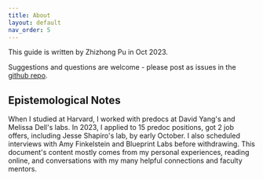 ```yaml
---
title: About
layout: default
nav_order: 5
---
```


This guide is written by Zhizhong Pu in Oct 2023. 

Suggestions and questions are welcome - please post as issues in the [github repo](https://github.com/zhizhongpu/predocguide/issues).

## Epistemological Notes
When I studied at Harvard, I worked with predocs at David Yang's and Melissa Dell's labs. In 2023, I applied to 15 predoc positions, got 2 job offers, including Jesse Shapiro's lab, by early October. I also scheduled interviews with Amy Finkelstein and Blueprint Labs before withdrawing. This document's content mostly comes from my personal experiences, reading online, and conversations with my many helpful connections and faculty mentors.

[Just the Docs]: https://just-the-docs.github.io/just-the-docs/
[GitHub Pages]: https://docs.github.com/en/pages
[README]: https://github.com/just-the-docs/just-the-docs-template/blob/main/README.md
[Jekyll]: https://jekyllrb.com
[GitHub Pages / Actions workflow]: https://github.blog/changelog/2022-07-27-github-pages-custom-github-actions-workflows-beta/
[use this template]: https://github.com/just-the-docs/just-the-docs-template/generate
